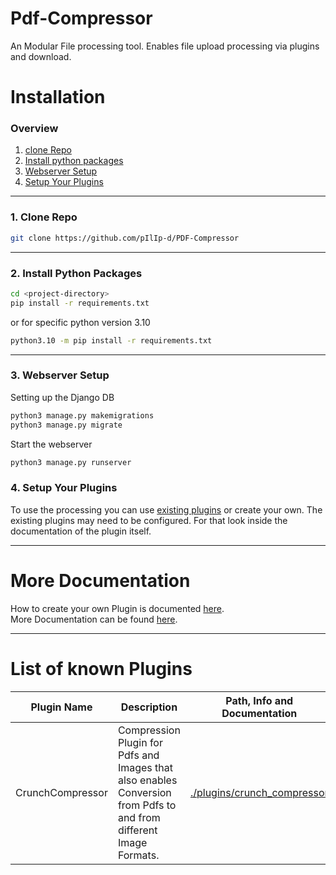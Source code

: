 # Pdf-Compressor
An Modular File processing tool. Enables file upload processing via plugins and download.

# Installation

### Overview
1. [clone Repo](#1-clone-repo)
2. [Install python packages](#2-install-python-packages)
3. [Webserver Setup](#3-webserver-setup)
4. [Setup Your Plugins](#4-Setup-Your-Plugins)

----
### 1. Clone Repo
```bash
git clone https://github.com/pIlIp-d/PDF-Compressor
```

----
### 2. Install Python Packages
```bash
cd <project-directory>
pip install -r requirements.txt
```
or for specific python version 3.10
```bash
python3.10 -m pip install -r requirements.txt
```

----

### 3. Webserver Setup
Setting up the Django DB
```bash
python3 manage.py makemigrations
python3 manage.py migrate
```

Start the webserver
```bash
python3 manage.py runserver
```

### 4. Setup Your Plugins

To use the processing you can use [existing plugins](#List-of-known-Plugins) or create your own.
The existing plugins may need to be configured. For that look inside the documentation of the plugin itself.

----
# More Documentation

How to create your own Plugin is documented [here](documentation/Plugin.md).  
More Documentation can be found [here](documentation/README.md).  


----

# List of known Plugins

| Plugin Name      | Description                                                                                                        | Path, Info and Documentation                              | Credits                                   |
|------------------|--------------------------------------------------------------------------------------------------------------------|-----------------------------------------------------------|-------------------------------------------|
| CrunchCompressor | Compression Plugin for Pdfs and Images that also enables Conversion from Pdfs to and from different Image Formats. | [./plugins/crunch_compressor](plugins/crunch_compressor/) | [Philip Dell](https://github.com/pIlIp-d) |

